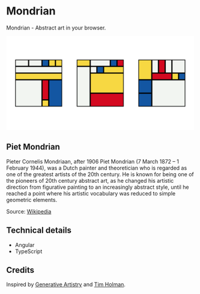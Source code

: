 # Mondrian

Mondrian - Abstract art in your browser.

<img src="./social.png" width="500" alt="Possible outcomes" >

## Piet Mondrian
Pieter Cornelis Mondriaan, after 1906 Piet Mondrian (7 March 1872 – 1 February 1944), was a Dutch painter and theoretician who is regarded as one of the greatest artists of the 20th century. He is known for being one of the pioneers of 20th century abstract art, as he changed his artistic direction from figurative painting to an increasingly abstract style, until he reached a point where his artistic vocabulary was reduced to simple geometric elements.

Source: [Wikipedia][1]

## Technical details
- Angular
- TypeScript

## Credits
Inspired by [Generative Artistry][2] and [Tim Holman][3].

[1]: https://en.wikipedia.org/wiki/Piet_Mondrian
[2]: https://generativeartistry.com
[3]: https://github.com/tholman

